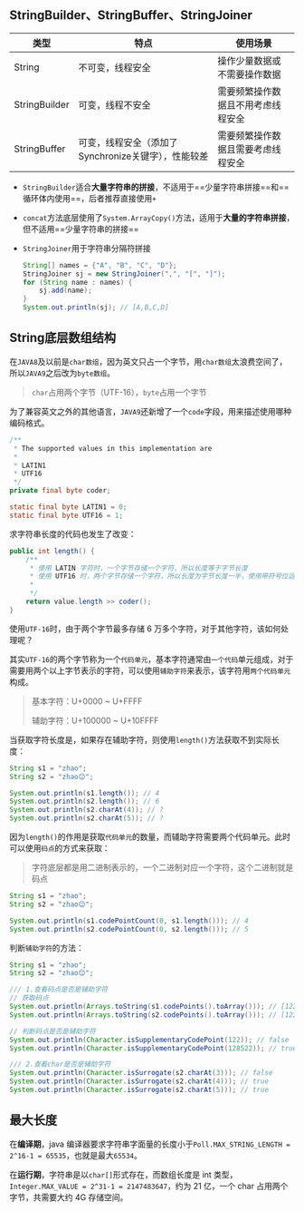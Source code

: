 ## StringBuilder、StringBuffer、StringJoiner

| 类型          | 特点                                                | 使用场景                           |
| ------------- | --------------------------------------------------- | ---------------------------------- |
| String        | 不可变，线程安全                                    | 操作少量数据或不需要操作数据       |
| StringBuilder | 可变，线程不安全                                    | 需要频繁操作数据且不用考虑线程安全 |
| StringBuffer  | 可变，线程安全（添加了Synchronize关键字），性能较差 | 需要频繁操作数据且需要考虑线程安全 |

- `StringBuilder`适合**大量字符串的拼接**，不适用于==少量字符串拼接==和==循环体内使用==，后者推荐直接使用`+`

- `concat`方法底层使用了`System.ArrayCopy()`方法，适用于**大量的字符串拼接**，但不适用==少量字符串的拼接==

- `StringJoiner`用于字符串分隔符拼接

  ```java
  String[] names = {"A", "B", "C", "D"};
  StringJoiner sj = new StringJoiner(",", "[", "]");
  for (String name : names) {
      sj.add(name);
  }
  System.out.println(sj); // [A,B,C,D]
  ```

## String底层数组结构

在`JAVA8`及以前是`char数组`，因为英文只占一个字节，用`char数组`太浪费空间了，所以`JAVA9`之后改为`byte数组`。

> `char`占用两个字节（UTF-16），`byte`占用一个字节

为了兼容英文之外的其他语言，`JAVA9`还新增了一个`code`字段，用来描述使用哪种编码格式。

```java
/**
 * The supported values in this implementation are
 *
 * LATIN1
 * UTF16
 */
private final byte coder;

static final byte LATIN1 = 0;
static final byte UTF16 = 1;
```

求字符串长度的代码也发生了改变：

```java
public int length() {
    /**
     * 使用 LATIN 字符时，一个字节存储一个字符，所以长度等于字节长度
     * 使用 UTF16 时，两个字节存储一个字符，所以长度为字节长度一半，使用带符号位运算 >> 1
     *
     */
    return value.length >> coder();
}
```

使用`UTF-16`时，由于两个字节最多存储 6 万多个字符，对于其他字符，该如何处理呢？

其实`UTF-16`的两个字节称为一个`代码单元`，基本字符通常由`一个代码`单元组成，对于需要用两个以上字节表示的字符，可以使用`辅助字符`来表示，该字符用`两个代码单元`构成。

> 基本字符：U+0000 ~ U+FFFF
>
> 辅助字符：U+100000 ~ U+10FFFF

当获取字符长度是，如果存在辅助字符，则使用`length()`方法获取不到实际长度：

```java
String s1 = "zhao";
String s2 = "zhao😊";

System.out.println(s1.length()); // 4
System.out.println(s2.length()); // 6
System.out.println(s2.charAt(4)); // ?
System.out.println(s2.charAt(5)); // ?
```

因为`length()`的作用是获取`代码单元`的数量，而辅助字符需要两个代码单元。此时可以使用`码点`的方式来获取：

> 字符底层都是用二进制表示的，一个二进制对应一个字符，这个二进制就是码点

```java
String s1 = "zhao";
String s2 = "zhao😊";

System.out.println(s1.codePointCount(0, s1.length())); // 4
System.out.println(s2.codePointCount(0, s2.length())); // 5
```

判断`辅助字符`的方法：

```java
String s1 = "zhao";
String s2 = "zhao😊";

/// 1.查看码点是否是辅助字符
// 获取码点
System.out.println(Arrays.toString(s1.codePoints().toArray())); // [122, 104, 97, 111]
System.out.println(Arrays.toString(s2.codePoints().toArray())); // [122, 104, 97, 111, 128522]

// 判断码点是否是辅助字符
System.out.println(Character.isSupplementaryCodePoint(122)); // false
System.out.println(Character.isSupplementaryCodePoint(128522)); // true

/// 2.查看char是否是辅助字符
System.out.println(Character.isSurrogate(s2.charAt(3))); // false
System.out.println(Character.isSurrogate(s2.charAt(4))); // true
System.out.println(Character.isSurrogate(s2.charAt(5))); // true
```

##  最大长度

在**编译期**，java 编译器要求字符串字面量的长度小于`Poll.MAX_STRING_LENGTH = 2^16-1 = 65535`，也就是最大`65534`。

在**运行期**，字符串是以`char[]`形式存在，而数组长度是 int 类型，`Integer.MAX_VALUE = 2^31-1 = 2147483647`，约为 21 亿，一个 char 占用两个字节，共需要大约 4G 存储空间。
